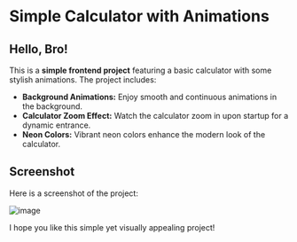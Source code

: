# Simple Calculator with Animations

## Hello, Bro!

This is a **simple frontend project** featuring a basic calculator with some stylish animations. The project includes:

- **Background Animations:** Enjoy smooth and continuous animations in the background.
- **Calculator Zoom Effect:** Watch the calculator zoom in upon startup for a dynamic entrance.
- **Neon Colors:** Vibrant neon colors enhance the modern look of the calculator.

## Screenshot
Here is a screenshot of the project:

![image](https://github.com/user-attachments/assets/44f3e521-818d-4ab0-a1b6-203280e9a9ac)

I hope you like this simple yet visually appealing project!

